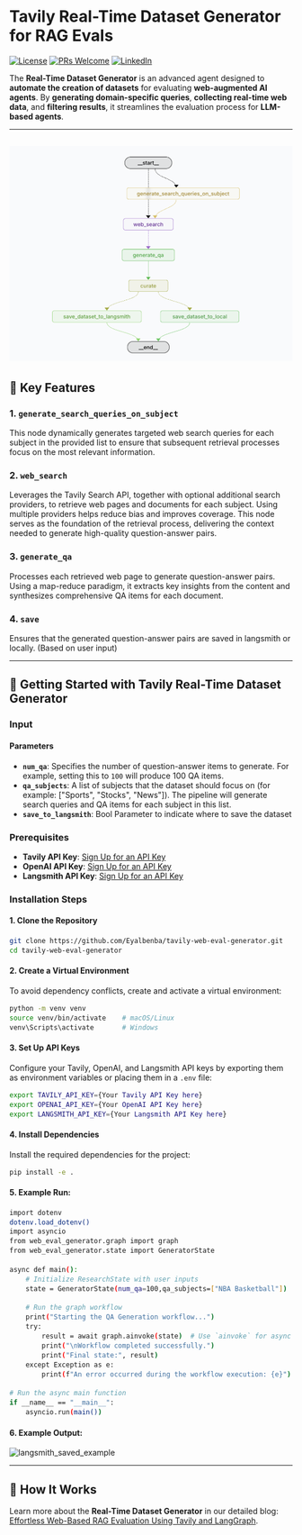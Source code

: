 
# Tavily Real-Time Dataset Generator for RAG Evals

[![License](https://img.shields.io/badge/License-Apache%202.0-blue.svg)](https://opensource.org/licenses/Apache-2.0)
[![PRs Welcome](https://img.shields.io/badge/PRs-welcome-brightgreen.svg?style=flat-square)](http://makeapullrequest.com)
[![LinkedIn](https://img.shields.io/badge/LinkedIn-Connect-blue)](https://www.linkedin.com/in/eyal-ben-barouch-007-1a2b3c4d5/)




The **Real-Time Dataset Generator** is an advanced agent designed to **automate the creation of datasets** for evaluating **web-augmented AI agents**. By **generating domain-specific queries**, **collecting real-time web data**, and **filtering results**, it streamlines the evaluation process for **LLM-based agents**. 

---
![workflow](workflow.png)
---
## 🌟 Key Features

### 1. `generate_search_queries_on_subject`
This node dynamically generates targeted web search queries for each subject in the provided list to ensure that subsequent retrieval processes focus on the most relevant information.

### 2. `web_search`
Leverages the Tavily Search API, together with optional additional search providers, to retrieve web pages and documents for each subject. Using multiple providers helps reduce bias and improves coverage. This node serves as the foundation of the retrieval process, delivering the context needed to generate high-quality question-answer pairs.

### 3. `generate_qa`
Processes each retrieved web page to generate question-answer pairs. Using a map-reduce paradigm, it extracts key insights from the content and synthesizes comprehensive QA items for each document.

### 4. `save`
Ensures that the generated question-answer pairs are saved in langsmith or locally. (Based on user input)

---

## 🚀 Getting Started with Tavily Real-Time Dataset Generator

### Input

#### Parameters
- **`num_qa`**: Specifies the number of question-answer items to generate. For example, setting this to `100` will produce 100 QA items.
- **`qa_subjects`**: A list of subjects that the dataset should focus on (for example: ["Sports", "Stocks", "News"]). The pipeline will generate search queries and QA items for each subject in this list.
- **`save_to_langsmith`**: Bool Parameter to indicate where to save the dataset


### Prerequisites
- **Tavily API Key**: [Sign Up for an API Key](https://www.tavily.com)
- **OpenAI API Key**: [Sign Up for an API Key](https://www.openai.com)
- **Langsmith API Key**: [Sign Up for an API Key](https://www.langchain.com)



### Installation Steps

#### 1. Clone the Repository
```bash
git clone https://github.com/Eyalbenba/tavily-web-eval-generator.git
cd tavily-web-eval-generator
```

#### 2. Create a Virtual Environment
To avoid dependency conflicts, create and activate a virtual environment:
```bash
python -m venv venv  
source venv/bin/activate    # macOS/Linux  
venv\Scripts\activate       # Windows  
```
#### 3. Set Up API Keys
Configure your Tavily, OpenAI, and Langsmith API keys by exporting them as environment variables or placing them in a `.env` file:  
```bash
export TAVILY_API_KEY={Your Tavily API Key here}  
export OPENAI_API_KEY={Your OpenAI API Key here}  
export LANGSMITH_API_KEY={Your Langsmith API Key here}  
```
#### 4. Install Dependencies
Install the required dependencies for the project:  
```bash
pip install -e .
```

#### 5. Example Run:
```bash
import dotenv
dotenv.load_dotenv()
import asyncio
from web_eval_generator.graph import graph
from web_eval_generator.state import GeneratorState

async def main():
    # Initialize ResearchState with user inputs
    state = GeneratorState(num_qa=100,qa_subjects=["NBA Basketball"])

    # Run the graph workflow
    print("Starting the QA Generation workflow...")
    try:
        result = await graph.ainvoke(state)  # Use `ainvoke` for async execution
        print("\nWorkflow completed successfully.")
        print("Final state:", result)
    except Exception as e:
        print(f"An error occurred during the workflow execution: {e}")

# Run the async main function
if __name__ == "__main__":
    asyncio.run(main())
```
#### 6. Example Output:
![langsmith_saved_example](https://imgur.com/VrgqGUX.png)

---
## 🧠 How It Works

Learn more about the **Real-Time Dataset Generator** in our detailed blog: [Effortless Web-Based RAG Evaluation Using Tavily and LangGraph](https://medium.com/@DataSnake/effortless-web-based-rag-evaluation-using-tavily-and-langgraph-08cac44c8016).

